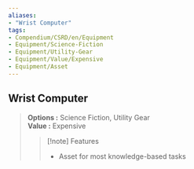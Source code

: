 ```yaml
---
aliases:
- "Wrist Computer"
tags:
- Compendium/CSRD/en/Equipment
- Equipment/Science-Fiction
- Equipment/Utility-Gear
- Equipment/Value/Expensive
- Equipment/Asset
---
```


  
## Wrist Computer  
  
>  
> **Options :** Science Fiction, Utility Gear  
> **Value :** Expensive  
>>[!note] Features  
>> - Asset for most knowledge-based tasks